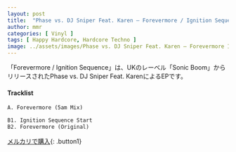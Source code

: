 ```yaml
---
layout: post
title:  "Phase vs. DJ Sniper Feat. Karen – Forevermore / Ignition Sequence"
author: mmr
categories: [ Vinyl ]
tags: [ Happy Hardcore, Hardcore Techno ]
image: ../assets/images/Phase vs. DJ Sniper Feat. Karen – Forevermore Ignition Sequence.jpg
---
```


「Forevermore / Ignition Sequence」は、UKのレーベル「Sonic Boom」からリリースされたPhase vs. DJ Sniper Feat. KarenによるEPです。

#### Tracklist
```md
A. Forevermore (5am Mix)

B1. Ignition Sequence Start
B2. Forevermore (Original)
```

[メルカリで購入](https://jp.mercari.com/item/m40097768990){: .button1}

